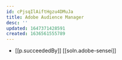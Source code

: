 ```yaml
---
id: cPjsqIlAiftHgzu4DMuJa
title: Adobe Audience Manager
desc: ''
updated: 1647371428591
created: 1636561555789
---
```



- [[p.succeededBy]] [[soln.adobe-sensei]]


